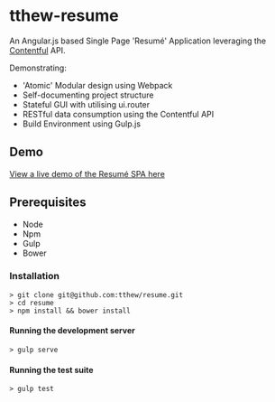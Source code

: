 # tthew-resume

An Angular.js based Single Page 'Resumé' Application leveraging the [Contentful](http://contentful.com) API.

Demonstrating:

- 'Atomic' Modular design using Webpack
- Self-documenting project structure
- Stateful GUI with utilising ui.router
- RESTful data consumption using the Contentful API
- Build Environment using Gulp.js


## Demo

[View a live demo of the Resumé SPA here](http://tthew.github.io/resume)

## Prerequisites

- Node
- Npm
- Gulp
- Bower

### Installation

    > git clone git@github.com:tthew/resume.git
    > cd resume
    > npm install && bower install

#### Running the development server

    > gulp serve

#### Running the test suite

    > gulp test





